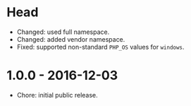 # Head

-   Changed: used full namespace.
-   Changed: added vendor namespace.
-   Fixed: supported non-standard `PHP_OS` values for `windows`.

# 1.0.0 - 2016-12-03

-   Chore: initial public release.
